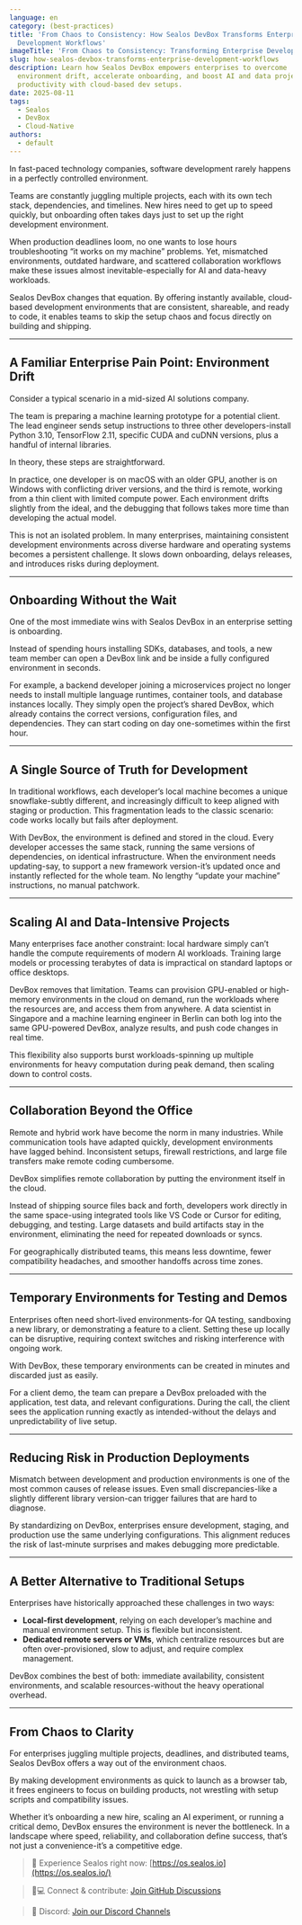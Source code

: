 ```yaml
---
language: en
category: (best-practices)
title: 'From Chaos to Consistency: How Sealos DevBox Transforms Enterprise
  Development Workflows'
imageTitle: 'From Chaos to Consistency: Transforming Enterprise Development Workflows'
slug: how-sealos-devbox-transforms-enterprise-development-workflows
description: Learn how Sealos DevBox empowers enterprises to overcome
  environment drift, accelerate onboarding, and boost AI and data project
  productivity with cloud-based dev setups.
date: 2025-08-11
tags:
  - Sealos
  - DevBox
  - Cloud-Native
authors:
  - default
---
```


In fast-paced technology companies, software development rarely happens in a perfectly controlled environment.

Teams are constantly juggling multiple projects, each with its own tech stack, dependencies, and timelines. New hires need to get up to speed quickly, but onboarding often takes days just to set up the right development environment.

When production deadlines loom, no one wants to lose hours troubleshooting “it works on my machine” problems. Yet, mismatched environments, outdated hardware, and scattered collaboration workflows make these issues almost inevitable-especially for AI and data-heavy workloads.

Sealos DevBox changes that equation. By offering instantly available, cloud-based development environments that are consistent, shareable, and ready to code, it enables teams to skip the setup chaos and focus directly on building and shipping.

---

## A Familiar Enterprise Pain Point: Environment Drift

Consider a typical scenario in a mid-sized AI solutions company.

The team is preparing a machine learning prototype for a potential client. The lead engineer sends setup instructions to three other developers-install Python 3.10, TensorFlow 2.11, specific CUDA and cuDNN versions, plus a handful of internal libraries.

In theory, these steps are straightforward.

In practice, one developer is on macOS with an older GPU, another is on Windows with conflicting driver versions, and the third is remote, working from a thin client with limited compute power. Each environment drifts slightly from the ideal, and the debugging that follows takes more time than developing the actual model.

This is not an isolated problem. In many enterprises, maintaining consistent development environments across diverse hardware and operating systems becomes a persistent challenge. It slows down onboarding, delays releases, and introduces risks during deployment.

---

## Onboarding Without the Wait

One of the most immediate wins with Sealos DevBox in an enterprise setting is onboarding.

Instead of spending hours installing SDKs, databases, and tools, a new team member can open a DevBox link and be inside a fully configured environment in seconds.

For example, a backend developer joining a microservices project no longer needs to install multiple language runtimes, container tools, and database instances locally. They simply open the project’s shared DevBox, which already contains the correct versions, configuration files, and dependencies. They can start coding on day one-sometimes within the first hour.

---

## A Single Source of Truth for Development

In traditional workflows, each developer’s local machine becomes a unique snowflake-subtly different, and increasingly difficult to keep aligned with staging or production. This fragmentation leads to the classic scenario: code works locally but fails after deployment.

With DevBox, the environment is defined and stored in the cloud. Every developer accesses the same stack, running the same versions of dependencies, on identical infrastructure. When the environment needs updating-say, to support a new framework version-it’s updated once and instantly reflected for the whole team. No lengthy “update your machine” instructions, no manual patchwork.

---

## Scaling AI and Data-Intensive Projects

Many enterprises face another constraint: local hardware simply can’t handle the compute requirements of modern AI workloads. Training large models or processing terabytes of data is impractical on standard laptops or office desktops.

DevBox removes that limitation. Teams can provision GPU-enabled or high-memory environments in the cloud on demand, run the workloads where the resources are, and access them from anywhere. A data scientist in Singapore and a machine learning engineer in Berlin can both log into the same GPU-powered DevBox, analyze results, and push code changes in real time.

This flexibility also supports burst workloads-spinning up multiple environments for heavy computation during peak demand, then scaling down to control costs.

---

## Collaboration Beyond the Office

Remote and hybrid work have become the norm in many industries. While communication tools have adapted quickly, development environments have lagged behind. Inconsistent setups, firewall restrictions, and large file transfers make remote coding cumbersome.

DevBox simplifies remote collaboration by putting the environment itself in the cloud.

Instead of shipping source files back and forth, developers work directly in the same space-using integrated tools like VS Code or Cursor for editing, debugging, and testing. Large datasets and build artifacts stay in the environment, eliminating the need for repeated downloads or syncs.

For geographically distributed teams, this means less downtime, fewer compatibility headaches, and smoother handoffs across time zones.

---

## Temporary Environments for Testing and Demos

Enterprises often need short-lived environments-for QA testing, sandboxing a new library, or demonstrating a feature to a client. Setting these up locally can be disruptive, requiring context switches and risking interference with ongoing work.

With DevBox, these temporary environments can be created in minutes and discarded just as easily.

For a client demo, the team can prepare a DevBox preloaded with the application, test data, and relevant configurations. During the call, the client sees the application running exactly as intended-without the delays and unpredictability of live setup.

---

## Reducing Risk in Production Deployments

Mismatch between development and production environments is one of the most common causes of release issues. Even small discrepancies-like a slightly different library version-can trigger failures that are hard to diagnose.

By standardizing on DevBox, enterprises ensure development, staging, and production use the same underlying configurations. This alignment reduces the risk of last-minute surprises and makes debugging more predictable.

---

## A Better Alternative to Traditional Setups

Enterprises have historically approached these challenges in two ways:

- **Local-first development**, relying on each developer’s machine and manual environment setup. This is flexible but inconsistent.
- **Dedicated remote servers or VMs**, which centralize resources but are often over-provisioned, slow to adjust, and require complex management.

DevBox combines the best of both: immediate availability, consistent environments, and scalable resources-without the heavy operational overhead.

---

## From Chaos to Clarity

For enterprises juggling multiple projects, deadlines, and distributed teams, Sealos DevBox offers a way out of the environment chaos.

By making development environments as quick to launch as a browser tab, it frees engineers to focus on building products, not wrestling with setup scripts and compatibility issues.

Whether it’s onboarding a new hire, scaling an AI experiment, or running a critical demo, DevBox ensures the environment is never the bottleneck. In a landscape where speed, reliability, and collaboration define success, that’s not just a convenience-it’s a competitive edge.

> 💬 Experience Sealos right now: [https://os.sealos.io](https://os.sealos.io/)

> 🧑💻 Connect & contribute: [Join GitHub Discussions](https://github.com/labring/sealos/discussions)

> 🚀 Discord: [Join our Discord Channels](https://go.sealos.io/discord)
